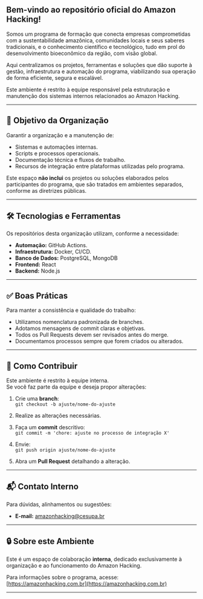 ## Bem-vindo ao repositório oficial do **Amazon Hacking**!  

Somos um programa de formação que conecta empresas comprometidas com a sustentabilidade amazônica, comunidades locais e seus saberes tradicionais, e o conhecimento científico e tecnológico, tudo em prol do desenvolvimento bioeconômico da região, com visão global.

Aqui centralizamos os projetos, ferramentas e soluções que dão suporte à gestão, infraestrutura e automação do programa, viabilizando sua operação de forma eficiente, segura e escalável.

Este ambiente é restrito à equipe responsável pela estruturação e manutenção dos sistemas internos relacionados ao Amazon Hacking.

---

## 🎯 Objetivo da Organização

Garantir a organização e a manutenção de:

- Sistemas e automações internas.
- Scripts e processos operacionais.
- Documentação técnica e fluxos de trabalho.
- Recursos de integração entre plataformas utilizadas pelo programa.

Este espaço **não inclui** os projetos ou soluções elaborados pelos participantes do programa, que são tratados em ambientes separados, conforme as diretrizes públicas.

---

## 🛠️ Tecnologias e Ferramentas

Os repositórios desta organização utilizam, conforme a necessidade:

- **Automação:** GitHub Actions.
- **Infraestrutura:** Docker, CI/CD.
- **Banco de Dados:** PostgreSQL, MongoDB
- **Frontend:** React
- **Backend:** Node.js

---

## ✅ Boas Práticas

Para manter a consistência e qualidade do trabalho:

- Utilizamos nomenclatura padronizada de branches.
- Adotamos mensagens de commit claras e objetivas.
- Todos os Pull Requests devem ser revisados antes do merge.
- Documentamos processos sempre que forem criados ou alterados.


---

## 🤝 Como Contribuir

Este ambiente é restrito à equipe interna.  
Se você faz parte da equipe e deseja propor alterações:

1. Crie uma **branch**:  
   `git checkout -b ajuste/nome-do-ajuste`

2. Realize as alterações necessárias.

3. Faça um **commit** descritivo:  
   `git commit -m 'chore: ajuste no processo de integração X'`

4. Envie:  
   `git push origin ajuste/nome-do-ajuste`

5. Abra um **Pull Request** detalhando a alteração.

---

## 📬 Contato Interno

Para dúvidas, alinhamentos ou sugestões:  

- **E-mail:** amazonhacking@cesupa.br 

---

## 🔒 Sobre este Ambiente

Este é um espaço de colaboração **interna**, dedicado exclusivamente à organização e ao funcionamento do Amazon Hacking.  

Para informações sobre o programa, acesse:  
[https://amazonhacking.com.br](https://amazonhacking.com.br)

---
